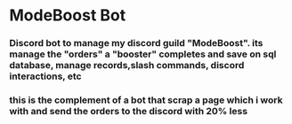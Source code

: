 # ModeBoost Bot

### Discord bot to manage my discord guild "ModeBoost". its manage the "orders" a "booster" completes and save on sql database, manage records,slash commands, discord interactions, etc

### this is the complement of a bot that scrap a page which i work with and send the orders to the discord with 20% less

